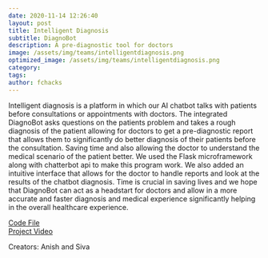 ```yaml
---
date: 2020-11-14 12:26:40
layout: post
title: Intelligent Diagnosis
subtitle: DiagnoBot
description: A pre-diagnostic tool for doctors
image: /assets/img/teams/intelligentdiagnosis.png
optimized_image: /assets/img/teams/intelligentdiagnosis.png
category:
tags:
author: fchacks
---
```


Intelligent diagnosis is a platform in which our AI chatbot talks with patients before consultations or appointments with doctors. The integrated DiagnoBot asks questions on the patients problem and takes a rough diagnosis of the patient allowing for doctors to get a pre-diagnostic report that allows them to significantly do better diagnosis of their patients before the consultation. Saving time and also allowing the doctor to understand the medical scenario of the patient better. We used the Flask microframework along with chatterbot api to make this program work. We also added an intuitive interface that allows for the doctor to handle reports and look at the results of the chatbot diagnosis. Time is crucial in saving lives and we hope that DiagnoBot can act as a headstart for doctors and allow in a more accurate and faster diagnosis and medical experience significantly helping in the overall healthcare experience.


<a href="https://github.com/Siva-Sainath-Reddy-Bandi/Diagnobot-FC-Hacks-">Code File</a><br>
<a href="https://youtu.be/YgAc23ny0Xo">Project Video</a>

Creators: Anish and Siva
